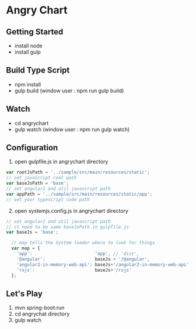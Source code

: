 # Angry Chart


## Getting Started
- install node
- install gulp

## Build Type Script
- npm install
- gulp build (window user : npm run gulp build)

## Watch
- cd angrychart
- gulp watch (window user : npm run gulp watch)

## Configuration
1. open gulpfile.js in angrychart directory
```js
var rootJsPath = '../sample/src/main/resources/static';
// set javascript root path
var baseJsPath = 'base';
// set angular2 and util javascript path
var appPath = '../sample/src/main/resources/static/app';
// set your typescript code path
```

2. open systemjs.config.js in angrychart directory
```js
// set angular2 and util javascript path
// it need to be same baseJsPath in gulpfile.js
var baseJs = 'base';

  // map tells the System loader where to look for things
  var map = {
    'app':                        'app', // 'dist',
    '@angular':                   baseJs + '/@angular',
    'angular2-in-memory-web-api': baseJs+'/angular2-in-memory-web-api',
    'rxjs':                       baseJs+'/rxjs'
  };
```

## Let's Play
1. mvn spring-boot:run
2. cd angrychat directory
3. gulp watch